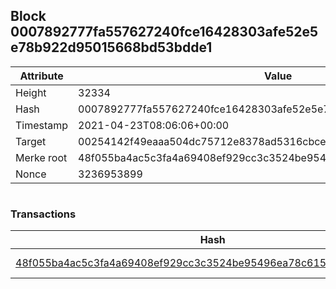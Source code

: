 ## Block 0007892777fa557627240fce16428303afe52e5e78b922d95015668bd53bdde1

Attribute | Value
--- | ---
Height | 32334
Hash | 0007892777fa557627240fce16428303afe52e5e78b922d95015668bd53bdde1
Timestamp | 2021-04-23T08:06:06+00:00
Target | 00254142f49eaaa504dc75712e8378ad5316cbcead634704b3734b6271167cc4
Merke root | 48f055ba4ac5c3fa4a69408ef929cc3c3524be95496ea78c61505824d7648332
Nonce | 3236953899

```

```

### Transactions

Hash | Amount
--- | ---
[48f055ba4ac5c3fa4a69408ef929cc3c3524be95496ea78c61505824d7648332](48f055ba4ac5c3fa4a69408ef929cc3c3524be95496ea78c61505824d7648332.md) | 10.00000000 SKEPTI 
